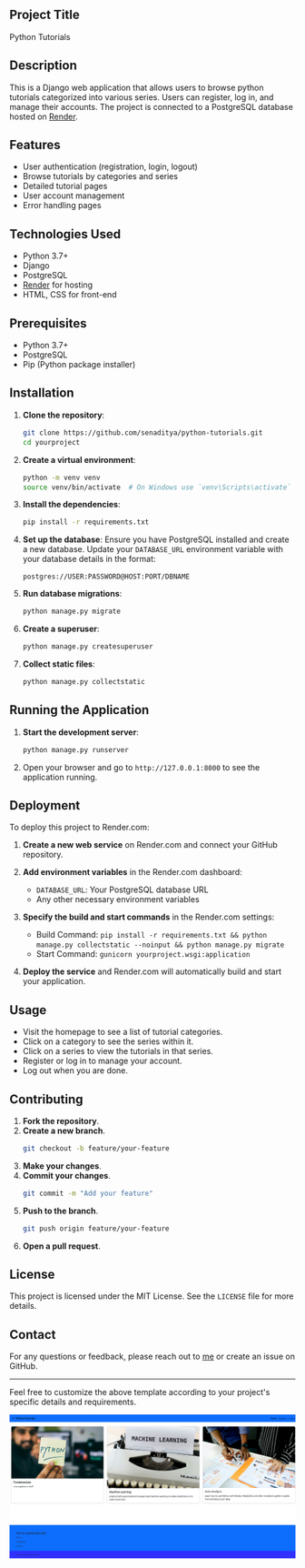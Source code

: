 ## Project Title

Python Tutorials

## Description

This is a Django web application that allows users to browse python tutorials categorized into various series. Users can register, log in, and manage their accounts. The project is connected to a PostgreSQL database hosted on [Render](Render.com).

## Features

- User authentication (registration, login, logout)
- Browse tutorials by categories and series
- Detailed tutorial pages
- User account management
- Error handling pages

## Technologies Used

- Python 3.7+
- Django
- PostgreSQL
- [Render](render.com) for hosting
- HTML, CSS for front-end

## Prerequisites

- Python 3.7+
- PostgreSQL
- Pip (Python package installer)

## Installation

1. **Clone the repository**:
    ```bash
    git clone https://github.com/senaditya/python-tutorials.git
    cd yourproject
    ```

2. **Create a virtual environment**:
    ```bash
    python -m venv venv
    source venv/bin/activate  # On Windows use `venv\Scripts\activate`
    ```

3. **Install the dependencies**:
    ```bash
    pip install -r requirements.txt
    ```

4. **Set up the database**:
    Ensure you have PostgreSQL installed and create a new database. Update your `DATABASE_URL` environment variable with your database details in the format:
    ```text
    postgres://USER:PASSWORD@HOST:PORT/DBNAME
    ```

5. **Run database migrations**:
    ```bash
    python manage.py migrate
    ```

6. **Create a superuser**:
    ```bash
    python manage.py createsuperuser
    ```

7. **Collect static files**:
    ```bash
    python manage.py collectstatic
    ```

## Running the Application

1. **Start the development server**:
    ```bash
    python manage.py runserver
    ```

2. Open your browser and go to `http://127.0.0.1:8000` to see the application running.

## Deployment

To deploy this project to Render.com:

1. **Create a new web service** on Render.com and connect your GitHub repository.

2. **Add environment variables** in the Render.com dashboard:
    - `DATABASE_URL`: Your PostgreSQL database URL
    - Any other necessary environment variables

3. **Specify the build and start commands** in the Render.com settings:
    - Build Command: `pip install -r requirements.txt && python manage.py collectstatic --noinput && python manage.py migrate`
    - Start Command: `gunicorn yourproject.wsgi:application`

4. **Deploy the service** and Render.com will automatically build and start your application.

## Usage

- Visit the homepage to see a list of tutorial categories.
- Click on a category to see the series within it.
- Click on a series to view the tutorials in that series.
- Register or log in to manage your account.
- Log out when you are done.

## Contributing

1. **Fork the repository**.
2. **Create a new branch**.
    ```bash
    git checkout -b feature/your-feature
    ```
3. **Make your changes**.
4. **Commit your changes**.
    ```bash
    git commit -m "Add your feature"
    ```
5. **Push to the branch**.
    ```bash
    git push origin feature/your-feature
    ```
6. **Open a pull request**.

## License

This project is licensed under the MIT License. See the `LICENSE` file for more details.

## Contact

For any questions or feedback, please reach out to [me](aditya.sen1hl@gmail.com) or create an issue on GitHub.

---

Feel free to customize the above template according to your project's specific details and requirements.

<img src="./screenshot.png">